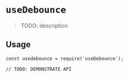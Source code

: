 # `useDebounce`

> TODO: description

## Usage

```
const usedebounce = require('useDebounce');

// TODO: DEMONSTRATE API
```
